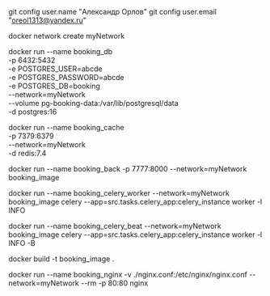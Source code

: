git config user.name "Александр Орлов"
git config user.email "oreol1313@yandex.ru"


docker network create myNetwork

docker run --name booking_db \
    -p 6432:5432 \
    -e POSTGRES_USER=abcde \
    -e POSTGRES_PASSWORD=abcde \
    -e POSTGRES_DB=booking \
    --network=myNetwork \
    --volume pg-booking-data:/var/lib/postgresql/data \
    -d postgres:16

docker run --name booking_cache \
    -p 7379:6379 \
    --network=myNetwork \
    -d redis:7.4

docker run --name booking_back
    -p 7777:8000
    --network=myNetwork
    booking_image

docker run --name booking_celery_worker
    --network=myNetwork
    booking_image
    celery --app=src.tasks.celery_app:celery_instance worker -l INFO

docker run --name booking_celery_beat
    --network=myNetwork
    booking_image
    celery --app=src.tasks.celery_app:celery_instance worker -l INFO -B

docker build -t booking_image .

docker run --name booking_nginx
-v ./nginx.conf:/etc/nginx/nginx.conf
--network=myNetwork
--rm -p 80:80 nginx